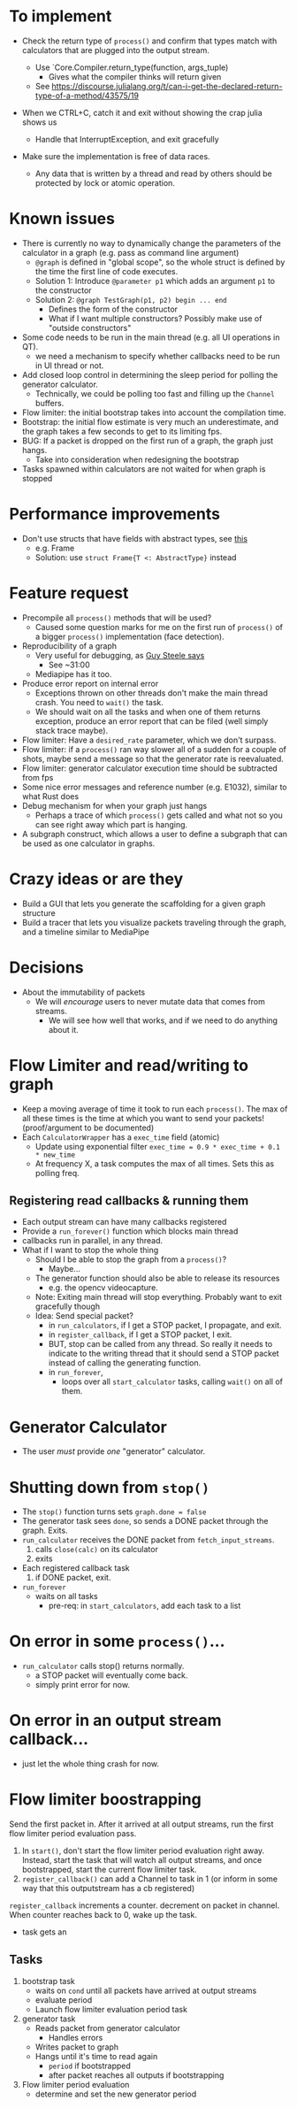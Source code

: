 # To implement
+ Check the return type of `process()` and confirm that types match
    with calculators that are plugged into the output stream.
    + Use `Core.Compiler.return_type(function, args_tuple)
        + Gives what the compiler thinks will return given 
    + See https://discourse.julialang.org/t/can-i-get-the-declared-return-type-of-a-method/43575/19

+ When we CTRL+C, catch it and exit without showing the crap julia shows us
    + Handle that InterruptException, and exit gracefully
+ Make sure the implementation is free of data races.
    + Any data that is written by a thread and read by others should be protected
    by lock or atomic operation.

# Known issues
+ There is currently no way to dynamically change the parameters of the calculator in a graph (e.g. pass as command line argument)
    + `@graph` is defined in "global scope", so the whole struct is defined by the time the first line of code executes.
    + Solution 1: Introduce `@parameter p1` which adds an argument `p1` to the constructor
    + Solution 2: `@graph TestGraph(p1, p2) begin ... end`
        + Defines the form of the constructor
        + What if I want multiple constructors? Possibly make use of "outside constructors"
+ Some code needs to be run in the main thread (e.g. all UI operations in QT).
    + we need a mechanism to specify whether callbacks need to be run in UI thread
    or not.
+ Add closed loop control in determining the sleep period for polling the generator
    calculator.
    + Technically, we could be polling too fast and filling up the `Channel` buffers.
+ Flow limiter: the initial bootstrap takes into account the compilation time.
+ Bootstrap: the initial flow estimate is very much an underestimate, and the graph takes a few seconds to get to its limiting fps.
+ BUG: If a packet is dropped on the first run of a graph, the graph just hangs.
    + Take into consideration when redesigning the bootstrap
+ Tasks spawned within calculators are not waited for when graph is stopped
# Performance improvements
+ Don't use structs that have fields with abstract types, see [this](https://docs.julialang.org/en/v1/manual/performance-tips/#Avoid-fields-with-abstract-type)
    + e.g. Frame
    + Solution: use `struct Frame{T <: AbstractType}` instead

# Feature request
+ Precompile all `process()` methods that will be used?
    + Caused some question marks for me on the first run of `process()`
        of a bigger `process()` implementation (face detection).
+ Reproducibility of a graph
    + Very useful for debugging, as [Guy Steele says](https://www.infoq.com/presentations/Thinking-Parallel-Programming/)
        + See ~31:00
    + Mediapipe has it too.
+ Produce error report on internal error
    + Exceptions thrown on other threads don't make the main thread crash.
        You need to `wait()` the task.
    + We should wait on all the tasks and when one of them returns exception,
        produce an error report that can be filed (well simply stack trace maybe).
+ Flow limiter: Have a `desired_rate` parameter, which we don't surpass.
+ Flow limiter: if a `process()` ran way slower all of a sudden for a couple of shots,
    maybe send a message so that the generator rate is reevaluated.
+ Flow limiter: generator calculator execution time should be subtracted from fps
+ Some nice error messages and reference number (e.g. E1032), similar to what Rust does
+ Debug mechanism for when your graph just hangs
    + Perhaps a trace of which `process()` gets called and what not so you can see right away which part is hanging.
+ A subgraph construct, which allows a user to define a subgraph that can be used as one calculator in graphs.

# Crazy ideas or are they
+ Build a GUI that lets you generate the scaffolding for a given graph structure
+ Build a tracer that lets you visualize packets traveling through the graph, and a timeline similar to MediaPipe
# Decisions
+ About the immutability of packets
    + We will *encourage* users to never mutate data that comes from streams.
        + We will see how well that works, and if we need to do anything about it.
# Flow Limiter and read/writing to graph
+ Keep a moving average of time it took to run each `process()`. The max of all
    these times is the time at which you want to send your packets!
    (proof/argument to be documented)
+ Each `CalculatorWrapper` has a `exec_time` field (atomic)
    + Update using exponential filter `exec_time = 0.9 * exec_time + 0.1 * new_time`
    + At frequency X, a task computes the max of all times. Sets this as polling freq.

## Registering read callbacks & running them
+ Each output stream can have many callbacks registered
+ Provide a `run_forever()` function which blocks main thread
+ callbacks run in parallel, in any thread.
+ What if I want to stop the whole thing 
    + Should I be able to stop the graph from a `process()`?
        + Maybe...
    + The generator function should also be able to release its resources
        + e.g. the opencv videocapture.
    + Note: Exiting main thread will stop everything. Probably want to exit
        gracefully though
    + Idea: Send special packet?
        + in `run_calculators`, if I get a STOP packet, I propagate, and exit.
        + in `register_callback`, if I get a STOP packet, I exit.
        + BUT, stop can be called from any thread. So really it needs to indicate
            to the writing thread that it should send a STOP packet instead
            of calling the generating function.
        + in `run_forever`,
            + loops over all  `start_calculator` tasks, calling `wait()` on all of them.

# Generator Calculator
+ The user *must* provide *one* "generator" calculator.
# Shutting down from `stop()`
+ The `stop()` function turns sets `graph.done = false`
+ The generator task sees `done`, so sends a DONE packet through the graph. Exits.
+ `run_calculator` receives the DONE packet from `fetch_input_streams`.
    1. calls `close(calc)` on its calculator
    2. exits 
+ Each registered callback task
    1. if DONE packet, exit.
+ `run_forever`
    + waits on all tasks
        + pre-req: in `start_calculators`, add each task to a list

# On error in some `process()`...
+ `run_calculator` calls stop() returns normally.
    + a STOP packet will eventually come back.
    + simply print error for now.

# On error in an output stream callback...
+ just let the whole thing crash for now.

# Flow limiter boostrapping
Send the first packet in. After it arrived at all output streams, run the first flow limiter period evaluation pass.

1. In `start()`, don't start the flow limiter period evaluation right away. Instead, start the task that will watch all output streams, and once bootstrapped, start the current flow limiter task.
2. `register_callback()` can add a Channel to task in 1 (or inform in some way that this outputstream has a cb registered)

`register_callback` increments a counter. decrement on packet in channel. When counter reaches back to 0, wake up the task.
+ task gets an 

## Tasks
1. bootstrap task
    + waits on `cond` until all packets have arrived at output streams
    + evaluate period
    + Launch flow limiter evaluation period task
2. generator task
    + Reads packet from generator calculator
        + Handles errors
    + Writes packet to graph
    + Hangs until it's time to read again
        + `period` if bootstrapped
        + after packet reaches all outputs if bootstrapping
3. Flow limiter period evaluation
    + determine and set the new generator period

